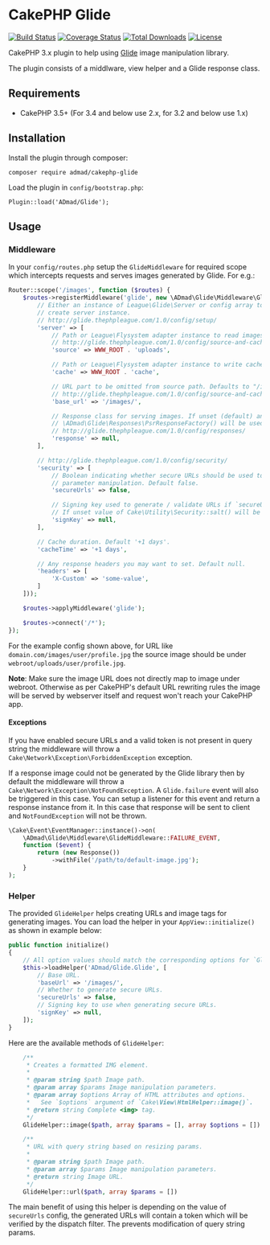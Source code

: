# CakePHP Glide

[![Build Status](https://img.shields.io/travis/ADmad/cakephp-glide/master.svg?style=flat-square)](https://travis-ci.org/ADmad/cakephp-glide)
[![Coverage Status](https://img.shields.io/codecov/c/github/ADmad/cakephp-glide.svg?style=flat-square)](https://codecov.io/github/ADmad/cakephp-glide)
[![Total Downloads](https://img.shields.io/packagist/dt/ADmad/cakephp-glide.svg?style=flat-square)](https://packagist.org/packages/ADmad/cakephp-glide)
[![License](https://img.shields.io/badge/license-MIT-blue.svg?style=flat-square)](LICENSE.txt)

CakePHP 3.x plugin to help using [Glide](http://glide.thephpleague.com/) image manipulation library.

The plugin consists of a middlware, view helper and a Glide response class.

## Requirements

* CakePHP 3.5+ (For 3.4 and below use 2.x, for 3.2 and below use 1.x)

## Installation

Install the plugin through composer:

```
composer require admad/cakephp-glide
```

Load the plugin in `config/bootstrap.php`:

```
Plugin::load('ADmad/Glide');
```

## Usage

### Middleware

In your `config/routes.php` setup the `GlideMiddleware` for required scope which
intercepts requests and serves images generated by Glide. For e.g.:

```php
Router::scope('/images', function ($routes) {
    $routes->registerMiddleware('glide', new \ADmad\Glide\Middleware\GlideMiddleware([
        // Either an instance of League\Glide\Server or config array to be used to
        // create server instance.
        // http://glide.thephpleague.com/1.0/config/setup/
        'server' => [
            // Path or League\Flysystem adapter instance to read images from.
            // http://glide.thephpleague.com/1.0/config/source-and-cache/
            'source' => WWW_ROOT . 'uploads',

            // Path or League\Flysystem adapter instance to write cached images to.
            'cache' => WWW_ROOT . 'cache',

            // URL part to be omitted from source path. Defaults to "/images/"
            // http://glide.thephpleague.com/1.0/config/source-and-cache/#set-a-base-url
            'base_url' => '/images/',

            // Response class for serving images. If unset (default) an instance of
            // \ADmad\Glide\Responses\PsrResponseFactory() will be used.
            // http://glide.thephpleague.com/1.0/config/responses/
            'response' => null,
        ],

        // http://glide.thephpleague.com/1.0/config/security/
        'security' => [
            // Boolean indicating whether secure URLs should be used to prevent URL
            // parameter manipulation. Default false.
            'secureUrls' => false,

            // Signing key used to generate / validate URLs if `secureUrls` is `true`.
            // If unset value of Cake\Utility\Security::salt() will be used.
            'signKey' => null,
        ],

        // Cache duration. Default '+1 days'.
        'cacheTime' => '+1 days',

        // Any response headers you may want to set. Default null.
        'headers' => [
            'X-Custom' => 'some-value',
        ]
    ]));

    $routes->applyMiddleware('glide');

    $routes->connect('/*');
});
```

For the example config shown above, for URL like `domain.com/images/user/profile.jpg`
the source image should be under `webroot/uploads/user/profile.jpg`.

__Note__: Make sure the image URL does not directly map to image under webroot.
Otherwise as per CakePHP's default URL rewriting rules the image will be served by
webserver itself and request won't reach your CakePHP app.

#### Exceptions

If you have enabled secure URLs and a valid token is not present in query string
the middleware will throw a `Cake\Network\Exception\ForbiddenException` exception.

If a response image could not be generated by the Glide library then by default
the middleware will throw a `Cake\Network\Exception\NotFoundException`.
A `Glide.failure` event will also be triggered in this case. You can setup a
listener for this event and return a response instance from it. In this case
that response will be sent to client and `NotFoundException` will not be thrown.

```php
\Cake\Event\EventManager::instance()->on(
    \ADmad\Glide\Middleware\GlideMiddleware::FAILURE_EVENT,
    function ($event) {
        return (new Response())
            ->withFile('/path/to/default-image.jpg');
    }
);
```

### Helper

The provided `GlideHelper` helps creating URLs and image tags for generating
images. You can load the helper in your `AppView::initialize()` as shown in
example below:

```php
public function initialize()
{
    // All option values should match the corresponding options for `GlideFilter`.
    $this->loadHelper('ADmad/Glide.Glide', [
        // Base URL.
        'baseUrl' => '/images/',
        // Whether to generate secure URLs.
        'secureUrls' => false,
        // Signing key to use when generating secure URLs.
        'signKey' => null,
    ]);
}

```

Here are the available methods of `GlideHelper`:

```php
    /**
     * Creates a formatted IMG element.
     *
     * @param string $path Image path.
     * @param array $params Image manipulation parameters.
     * @param array $options Array of HTML attributes and options.
     *   See `$options` argument of `Cake\View\HtmlHelper::image()`.
     * @return string Complete <img> tag.
     */
    GlideHelper::image($path, array $params = [], array $options = [])

    /**
     * URL with query string based on resizing params.
     *
     * @param string $path Image path.
     * @param array $params Image manipulation parameters.
     * @return string Image URL.
     */
    GlideHelper::url($path, array $params = [])
```

The main benefit of using this helper is depending on the value of `secureUrls`
config, the generated URLs will contain a token which will be verified by the
dispatch filter. The prevents modification of query string params.
